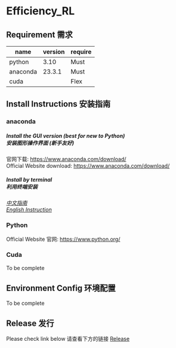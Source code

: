 # Efficiency_RL

## Requirement 需求

| name     | version | require |
|----------|---------|---------|
| python   | 3.10    | Must    |
| anaconda | 23.3.1  | Must    |
| cuda     |         | Flex    |

## Install Instructions 安装指南
### anaconda
##### Install the GUI version (best for new to Python)<br>安装图形操作界面 (新手友好)
官网下载: https://www.anaconda.com/download/ <br>
Official Website download: https://www.anaconda.com/download/

##### Install by terminal<br>利用终端安装
_[中文指南](https://zhuanlan.zhihu.com/p/397096022)<br>
[English Instruction](https://docs.conda.io/projects/conda/en/latest/user-guide/install/index.html)_

### Python
Official Website 官网: https://www.python.org/

### Cuda
To be complete

## Environment Config 环境配置 
To be complete

## Release 发行
Please check link below
请查看下方的链接
[Release](https://github.com/RuihanRZhao/Efficiency_RL/tree/master/release)
